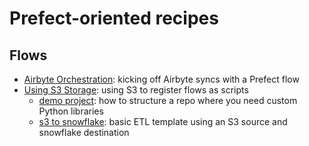 # Prefect-oriented recipes


## Flows

- [Airbyte Orchestration](flows/airbyte-orchestration/): kicking off Airbyte syncs with a Prefect flow
- [Using S3 Storage](flows/s3-storage/): using S3 to register flows as scripts 
    - [demo project](flows/s3-storage/demo-project/):  how to structure a repo where you need custom Python libraries
    - [s3 to snowflake](flows/s3-storage/s3-to-snowflake/): basic ETL template using an S3 source and snowflake destination
